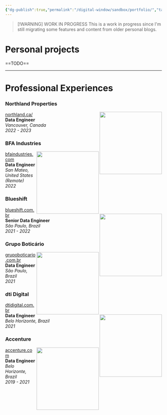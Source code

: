 ```yaml
---
{"dg-publish":true,"permalink":"/digital-window/sandbox/portfolio/","tags":["window-post"],"dgShowLocalGraph":true,"dgShowToc":true}
---
```




> [!WARNING] WORK IN PROGRESS
> This is a work in progress since I'm still migrating some features and content from older personal blogs.




# Personal projects

==TODO==

---

# Professional Experiences

<section class="jobs">
<div class="job">

### Northland Properties

  <div class="heading">
    <img align="right" class="header job-company-logo" src="https://northland.ca/wp-content/uploads/2021/08/NorthlandProperties_Horiz_240px.svg" width="200px" />
    <div class="details">
      <a class="job-company-url" href="https://northland.ca/">northland.ca/</a><br>
      <span><b>Data Engineer</b></span><br>
      <span><i>Vancouver, Canada</i></span><br>
      <span><i>2022 - 2023</i></span><br>
    </div>
  </div>
  <!-- description here -->
</div>

<div class="job">

### BFA Industries

  <div class="heading">
    <img align="right" class="header job-company-logo" src="https://mma.prnewswire.com/media/1472361/BFA_Industries_Logo.jpg?p=facebook" width="200px" />
    <div class="details">
      <a class="job-company-url" href="https://www.bfaindustries.com/">bfaindustries.com</a><br>
      <span><b>Data Engineer</b></span><br>
      <span><i>San Mateo, United States (Remote)</i></span><br>
      <span><i>2022</i></span><br>
    </div>
  </div>
  <!-- description here -->
</div>

<div class="job">

### Blueshift

  <div class="heading">
    <img align="right" class="header job-company-logo" src="https://blueshift.com.br/img/logo-blueshift.svg" width="200px" />
    <div class="details">
      <a class="job-company-url" href="https://blueshift.com.br/">blueshift.com.br</a><br>
      <span><b>Senior Data Engineer</b></span><br>
      <span><i>São Paulo, Brazil</i></span><br>
      <span><i>2021 - 2022</i></span><br>
    </div>
  </div>
  <!-- description here -->
</div>

<div class="job">

### Grupo Boticário

  <div class="heading">
    <img align="right" class="header job-company-logo" src="https://d2908q01vomqb2.cloudfront.net/d435a6cdd786300dff204ee7c2ef942d3e9034e2/2022/06/21/botblog_image001-1.png" width="200px" />
    <div class="details">
      <a class="job-company-url" href="https://www.grupoboticario.com.br/">grupoboticario.com.br</a><br>
      <span><b>Data Engineer</b></span><br>
      <span><i>São Paulo, Brazil</i></span><br>
      <span><i>2021</i></span><br>
    </div>
  </div>
  <!-- description here -->
</div>

<div class="job">

### dti Digital

  <div class="heading">
    <img align="right" class="header job-company-logo" src="https://avatars.githubusercontent.com/u/38961128?s=280&v=4" width="200px" />
    <div class="details">
      <a class="job-company-url" href="https://www.dtidigital.com.br/">dtidigital.com.br</a><br>
      <span><b>Data Engineer</b></span><br>
      <span><i>Belo Horizonte, Brazil</i></span><br>
      <span><i>2021</i></span><br>
    </div>
  </div>
  <!-- description here -->
</div>

<div class="job">

### Accenture

  <div class="heading">
    <img align="right" class="header" src="https://www.creativevirtual.com/wp-content/uploads/2021/03/accenture-logo.png" width="200px" />
    <div class="details">
      <a href="https://www.accenture.com/us-en">accenture.com</a><br>
      <span class="job-position"><b>Data Engineer</b></span><br>
      <span class="job-location"><i>Belo Horizonte, Brazil</i></span><br>
      <span class="job-duration"><i>2019 - 2021</i></span><br>
    </div>
  </div>
  <!-- description here -->
</div>

</div>


